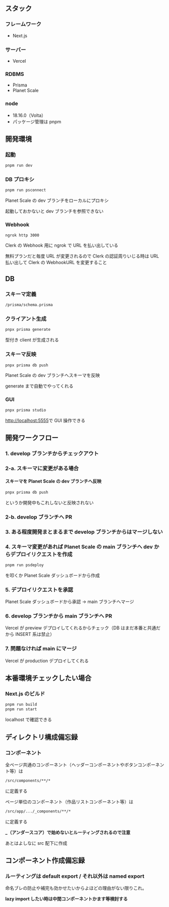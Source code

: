 ## スタック

### フレームワーク

- Next.js

### サーバー

- Vercel

### RDBMS

- Prisma
- Planet Scale

### node

- 18.16.0（Volta）
- パッケージ管理は pnpm

## 開発環境

### 起動

```bash
pnpm run dev
```

### DB プロキシ

```bash
pnpm run psconnect
```

Planet Scale の dev ブランチをローカルにプロキシ

起動しておかないと dev ブランチを参照できない

### Webhook

```bash
ngrok http 3000
```

Clerk の Webhook 用に ngrok で URL を払い出している

無料プランだと毎度 URL が変更されるので Clerk の認証周りいじる時は URL 払い出して Clerk の WebhookURL を変更すること

## DB

### スキーマ定義

```bash
/prisma/schema.prisma
```

### クライアント生成

```bash
pnpx prisma generate
```

型付き client が生成される

### スキーマ反映

```bash
pnpx prisma db push
```

Planet Scale の dev ブランチへスキーマを反映

generate まで自動でやってくれる

### GUI

```bash
pnpx prisma studio
```

[http://localhost:5555](http://localhost:5555)で GUI 操作できる

## 開発ワークフロー

### 1. develop ブランチからチェックアウト

### 2-a. スキーマに変更がある場合

#### スキーマを Planet Scale の dev ブランチへ反映

```bash
pnpx prisma db push
```

というか開発中もこれしないと反映されない

### 2-b. develop ブランチへ PR

### 3. ある程度開発まとまるまで develop ブランチからはマージしない

### 4. スキーマ変更があれば Planet Scale の main ブランチへ dev からデプロイリクエストを作成

```bash
pnpm run psdeploy
```

を叩くか Planet Scale ダッシュボードから作成

### 5. デプロイリクエストを承認

Planet Scale ダッシュボードから承認 → main ブランチへマージ

### 6. develop ブランチから main ブランチへ PR

Vercel が preview デプロイしてくれるからチェック（DB はまだ本番と共通だから INSERT 系は禁止）

### 7. 問題なければ main にマージ

Vercel が production デプロイしてくれる

## 本番環境チェックしたい場合

### Next.js のビルド

```bash
pnpm run build
pnpm run start
```

localhost で確認できる

## ディレクトリ構成備忘録

### コンポーネント

全ページ共通のコンポーネント（ヘッダーコンポーネントやボタンコンポーネント等）は

```bash
/src/components/**/*
```

に定義する

ページ単位のコンポーネント（作品リストコンポーネント等）は

```bash
/src/app/.../_components/**/*
```

に定義する

**\_（アンダースコア）で始めないとルーティングされるので注意**

あとはよしなに src 配下に作成

## コンポーネント作成備忘録

### ルーティングは default export / それ以外は named export

命名ブレの防止や補完も効かせたいからよほどの理由がない限りこれ。

**lazy import したい時は中間コンポーネントかます等検討する**
